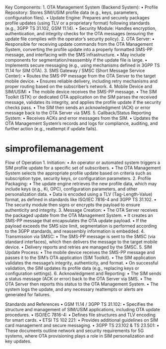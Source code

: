 Key Components:
	1.	OTA Management System (Backend System):
	•	Profile Repository: Stores SIM/USIM profile data (e.g., keys, parameters, configuration files).
	•	Update Engine: Prepares and securely packages profile updates (using TLV or a proprietary format) following standards (e.g., 3GPP TS 31.102, GSM 11.14).
	•	Security Module: Handles encryption, authentication, and integrity checks for the OTA messages (ensuring the update file complies with the operator’s security policy).
	2.	OTA Server:
	•	Responsible for receiving update commands from the OTA Management System, converting the profile update into a properly formatted SMS-PP message, and interfacing with the SMS infrastructure.
	•	May include components for segmentation/reassembly if the update file is large.
	•	Implements secure messaging (e.g., using mechanisms defined in 3GPP TS 11.14 for SIM OTA).
	3.	SMS Gateway / SMSC (Short Message Service Center):
	•	Routes the SMS-PP message from the OTA Server to the target mobile device.
	•	Ensures reliable delivery, including retry mechanisms and proper routing based on the subscriber’s network.
	4.	Mobile Device and SIM/USIM:
	•	The mobile device receives the SMS-PP message.
	•	The SIM Toolkit (STK) or dedicated OTA application on the SIM parses the received message, validates its integrity, and applies the profile update if the security checks pass.
	•	The SIM then sends an acknowledgment (ACK) or error message back to the OTA Server via SMS.
	5.	Callback/Status Reporting System:
	•	Receives ACKs and error messages from the SIM.
	•	Updates the OTA Management System’s records and logs for compliance, auditing, and further action (e.g., reattempt if update fails).
# simprofilemanagement


Flow of Operation
	1.	Initiation:
	•	An operator or automated system triggers a SIM profile update for a specific set of subscribers.
	•	The OTA Management System selects the appropriate profile update based on criteria such as subscription type, security keys, or configuration parameters.
	2.	Profile Packaging:
	•	The update engine retrieves the new profile data, which may include keys (e.g., Ki, OPC), configuration parameters, and other personalization data.
	•	Data is encoded using a TLV (Tag-Length-Value) format, as defined in standards like ISO/IEC 7816-4 and 3GPP TS 31.102.
	•	The security module then signs or encrypts the payload to ensure authenticity and integrity.
	3.	Message Creation:
	•	The OTA Server receives the packaged update from the OTA Management System.
	•	It creates an SMS-PP message that encapsulates the OTA update payload.
	•	If the payload exceeds the SMS size limit, segmentation is performed according to the 3GPP standards, and reassembly information is embedded.
	4.	Transmission via SMSC:
	•	The SMS-PP message is sent to the SMSC (via standard interfaces), which then delivers the message to the target mobile device.
	•	Delivery reports and retries are managed by the SMSC.
	5.	SIM Update Process:
	•	The mobile device receives the SMS-PP message and passes it to the SIM’s OTA application (SIM Toolkit).
	•	The SIM application validates the message’s integrity, authenticity, and format.
	•	On successful validation, the SIM updates its profile data (e.g., replacing keys or configuration settings).
	6.	Acknowledgment and Reporting:
	•	The SIM sends a status message (ACK or error) back to the OTA Server via SMS.
	•	The OTA Server then reports this status to the OTA Management System.
	•	The system logs the update, and any necessary reattempts or alerts are generated for failures.

Standards and References
	•	GSM 11.14 / 3GPP TS 31.102:
	•	Specifies the structure and management of SIM/USIM applications, including OTA update procedures.
	•	ISO/IEC 7816-4:
	•	Defines file structures and TLV encoding for smart cards.
	•	ETSI TS 102 221:
	•	Provides additional guidelines on SIM card management and secure messaging.
	•	3GPP TS 23.102 & TS 23.501:
	•	These documents outline network and security requirements for 5G systems, where OTA provisioning plays a role in SIM personalization and key updates.

